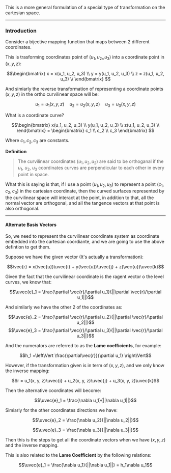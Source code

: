This is a more general formulation of a special type of transformation on the cartesian space. 

---

### Introduction
Consider a bijective mapping function that maps between 2 different coordinates. 

This is trasforming coordinates point of $(u_1, u_2,, u_3)$ into a coordinate point in $(x, y, z)$: 

$$\begin{bmatrix}
x  = x(u_1, u_2, u_3) \\ 
y  = y(u_1, u_2, u_3) \\ 
z  = z(u_1, u_2, u_3) \\ 
\end{bmatrix}
$$

And simiarly the reverse transformation of representing a coordinate points $(x, y, z)$ in the ortho curvilinear space will be: 

$$
u_1 = u_1 (x,y, z) \quad u_2 = u_2(x, y, z) \quad u_3 = u_3(x, y, z)
$$

What is a coordinate curve? 

$$\begin{bmatrix}
x(u_1, u_2, u_3) \\ 
y(u_1, u_2, u_3) \\ 
z(u_1, u_2, u_3) \\ 
\end{bmatrix} = 
\begin{bmatrix}
c_1 \\ c_2 \\ c_3
\end{bmatrix}
$$

Where $c_1, c_2, c_3$ are constants. 

**Definition**

> The curvilinear coordinates $(u_1, u_2, u_2)$ are said to be orthoganal if the $u_1$, $u_2$, $u_3$ coordinates curves are perpendicular to each other in every point in space. 


What this is saying is that, if I use a point $(u_1, u_2, u_3)$  to represent a point $(c_1, c_2, c_3)$ in the cartesian coordinate, then the curved surfaces represented by the curvilinear space will interact at the point, in addition to that, all the normal vector are orthogonal, and all the tangence vectors at that point is also orthogonal. 

---
#### Alternate Basis Vectors

So, we need to represent the curvilinear coordinate system as coordinate embedded into the cartesian coordiante, and we are going to use the above defintion to get them. 

Suppose we have the given vector (It's actually a transformation): 
$$\newcommand{\uvec}[1]{\boldsymbol{\hat{\textbf{#1}}}}$$

$$\vec{r} = x(\vec{u})\uvec{i} + y(\vec{u})\uvec{j} + z(\vec{u})\uvec{k}$$

Given the fact that the curvilinear coordinate is the ragent vector o the level curves, we know that: 

$$\uvec{e}_1 = \frac{\partial \vec{r}/\partial u_1}{||\partial \vec{r}/\partial u_1||}$$

And similarly we have the other 2 of the coordinates as: 

$$\uvec{e}_2 = \frac{\partial \vec{r}/\partial u_2}{||\partial \vec{r}/\partial u_2||}$$    $$\uvec{e}_3 = \frac{\partial \vec{r}/\partial u_3}{||\partial \vec{r}/\partial u_3||}$$

And the numerators are referred to as the **Lame coefficients**, for example: 

$$h_1 =\left\Vert \frac{\partial\vec{r}}{\partial u_1} \right\Vert$$

However, if the transformation given is in term of $(x,y, z)$, and we only know the inverse mapping: 

$$r = u_1(x, y, z)\uvec{i} + u_2(x, y, z)\uvec{j} + u_3(x, y, z)\uvec{k}$$

Then the alternative coordinates will become: 

$$\uvec{e}_1 = \frac{\nabla u_1}{||\nabla u_1||}$$

Simiarly for the other coordinates directions we have: 

$$\uvec{e}_2 = \frac{\nabla u_2}{||\nabla u_2||}$$

$$\uvec{e}_3 = \frac{\nabla u_3}{||\nabla u_3||}$$

Then this is the steps to get all the coordinate vectors when we have $(x, y, z)$ and the inverse mapping. 

This is also related to the **Lame Coefficient** by the following relations: 

$$\uvec{e}_1 =  \frac{\nabla u_1}{||\nabla u_1||} = h_1\nabla u_1$$

